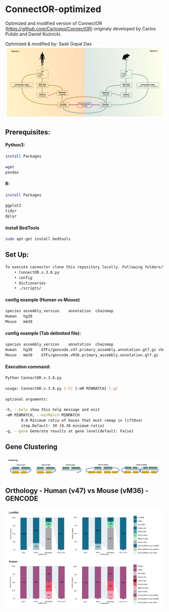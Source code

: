 # ConnectOR-optimized
Optimized and modified version of ConnectOR (https://github.com/Carlospq/ConnectOR) originaly developed by Carlos Pulido and Daniel Kużnicki.

Optimized & modified by: Sasti Gopal Das
![Human JPG](https://github.com/cobRNA/ConnectOR-optimized/blob/main/image/ConnectOR.v.3.0.jpg)
## Prerequisites:
#### Python3:

```sh
install Packages

wget
pandas
```
#### R:
```sh
install Packages

ggplot2
tidyr
dplyr
```
#### install BedTools
```sh
sudo apt-get install bedtools
```
## Set Up:
```sh
To execute connector clone this repository locally. Following folders/files must be in the same path from command is executed:
    • ConnectOR.v.3.0.py 
    • config 
    • dictionaries 
    • ./scripts/
```
#### config example (Human vs Mouse)
```sh
species	assembly_version	annotation	chainmap
Human	hg38
Mouse	mm39
```
#### config example (Tab delimited file):
```sh
species	assembly_version	annotation	chainmap
Human	hg38	GTFs/gencode.v47.primary_assembly.annotation.gtf.gz	chainmaps/hg38ToMm39.over.chain.gz
Mouse	mm39	GTFs/gencode.vM36.primary_assembly.annotation.gtf.gz	chainmaps/mm39ToHg38.over.chain.gz
```
#### Execution command:
```sh
Python ConnectOR.v.3.0.py

usage: ConnectOR.v.3.0.py [-h] [-mM MINMATCH] [-g]

optional arguments:

-h, --help show this help message and exit
-mM MINMATCH, --minMatch MINMATCH
       0.N Minimum ratio of bases that must remap in liftOver
       step.Default: 30 (0.30 minimum ratio)
-g, --gene Generate results at gene level(default: False)

```
##  Gene Clustering
![Cluster JPG](https://github.com/cobRNA/ConnectOR-optimized/blob/main/image/Clustering.jpg)

##  Orthology - Human (v47) vs Mouse (vM36) - GENCODE
![othology JPG](https://github.com/cobRNA/ConnectOR-optimized/blob/main/image/othology.jpg)

